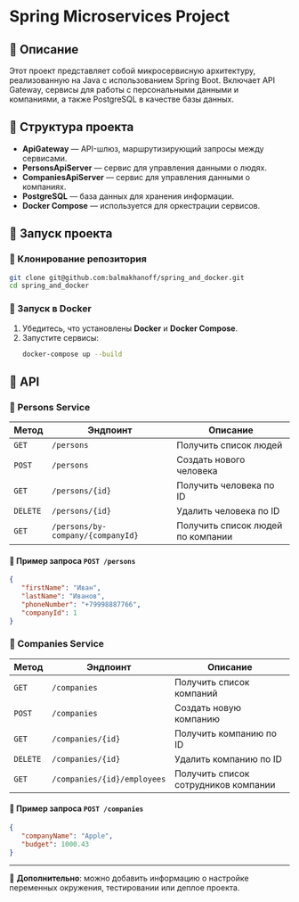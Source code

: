 # Spring Microservices Project

## 📌 Описание
Этот проект представляет собой микросервисную архитектуру, реализованную на Java с использованием Spring Boot. Включает API Gateway, сервисы для работы с персональными данными и компаниями, а также PostgreSQL в качестве базы данных.

## 📂 Структура проекта
- **ApiGateway** — API-шлюз, маршрутизирующий запросы между сервисами.
- **PersonsApiServer** — сервис для управления данными о людях.
- **CompaniesApiServer** — сервис для управления данными о компаниях.
- **PostgreSQL** — база данных для хранения информации.
- **Docker Compose** — используется для оркестрации сервисов.

## 🚀 Запуск проекта
### 🔧 Клонирование репозитория
```sh
git clone git@github.com:balmakhanoff/spring_and_docker.git
cd spring_and_docker
```

### 🐳 Запуск в Docker
1. Убедитесь, что установлены **Docker** и **Docker Compose**.
2. Запустите сервисы:
   ```sh
   docker-compose up --build
   ```

## 📌 API

### 🔹 Persons Service
| Метод | Эндпоинт | Описание |
|-------|---------|----------|
| `GET` | `/persons` | Получить список людей |
| `POST` | `/persons` | Создать нового человека |
| `GET` | `/persons/{id}` | Получить человека по ID |
| `DELETE` | `/persons/{id}` | Удалить человека по ID |
| `GET` | `/persons/by-company/{companyId}` | Получить список людей по компании |

#### 📄 Пример запроса `POST /persons`
```json
{
   "firstName": "Иван",
   "lastName": "Иванов",
   "phoneNumber": "+79998887766",
   "companyId": 1
}
```

### 🔹 Companies Service
| Метод | Эндпоинт | Описание |
|-------|---------|----------|
| `GET` | `/companies` | Получить список компаний |
| `POST` | `/companies` | Создать новую компанию |
| `GET` | `/companies/{id}` | Получить компанию по ID |
| `DELETE` | `/companies/{id}` | Удалить компанию по ID |
| `GET` | `/companies/{id}/employees` | Получить список сотрудников компании |

#### 📄 Пример запроса `POST /companies`
```json
{
   "companyName": "Apple",
   "budget": 1000.43
}
```

---
📌 **Дополнительно**: можно добавить информацию о настройке переменных окружения, тестировании или деплое проекта.

